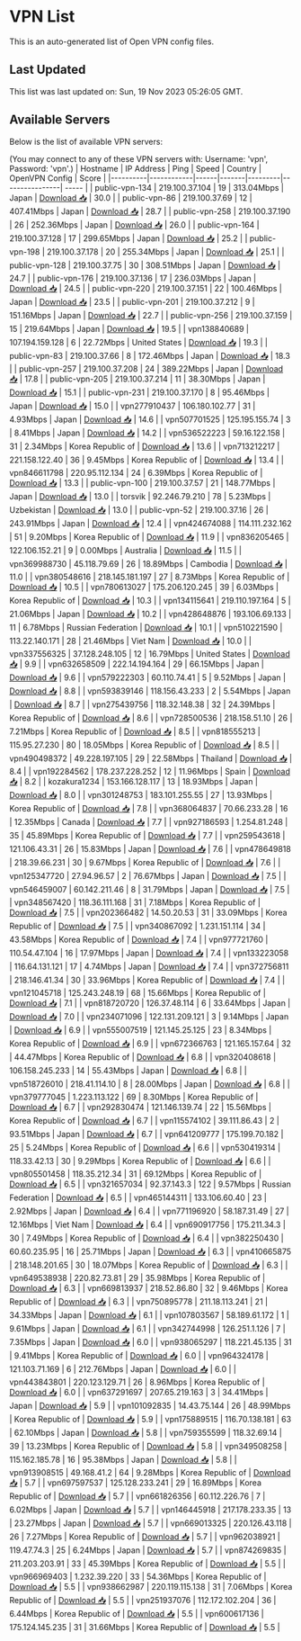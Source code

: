 # VPN List

This is an auto-generated list of Open VPN config files.

## Last Updated

This list was last updated on: Sun, 19 Nov 2023 05:26:05 GMT.

## Available Servers

Below is the list of available VPN servers:

(You may connect to any of these VPN servers with: Username: 'vpn', Password: 'vpn'.)
| Hostname | IP Address | Ping | Speed | Country | OpenVPN Config | Score |
|----------|------------|------|-------|---------|----------------| ----- |
| public-vpn-134 | 219.100.37.104 | 19 | 313.04Mbps | Japan | [Download 📥](./configs/server_0_JP.ovpn) | 30.0 |
| public-vpn-86 | 219.100.37.69 | 12 | 407.41Mbps | Japan | [Download 📥](./configs/server_1_JP.ovpn) | 28.7 |
| public-vpn-258 | 219.100.37.190 | 26 | 252.36Mbps | Japan | [Download 📥](./configs/server_2_JP.ovpn) | 26.0 |
| public-vpn-164 | 219.100.37.128 | 17 | 299.65Mbps | Japan | [Download 📥](./configs/server_3_JP.ovpn) | 25.2 |
| public-vpn-198 | 219.100.37.178 | 20 | 255.34Mbps | Japan | [Download 📥](./configs/server_4_JP.ovpn) | 25.1 |
| public-vpn-128 | 219.100.37.75 | 30 | 308.51Mbps | Japan | [Download 📥](./configs/server_5_JP.ovpn) | 24.7 |
| public-vpn-176 | 219.100.37.136 | 17 | 236.03Mbps | Japan | [Download 📥](./configs/server_6_JP.ovpn) | 24.5 |
| public-vpn-220 | 219.100.37.151 | 22 | 100.46Mbps | Japan | [Download 📥](./configs/server_7_JP.ovpn) | 23.5 |
| public-vpn-201 | 219.100.37.212 | 9 | 151.16Mbps | Japan | [Download 📥](./configs/server_8_JP.ovpn) | 22.7 |
| public-vpn-256 | 219.100.37.159 | 15 | 219.64Mbps | Japan | [Download 📥](./configs/server_9_JP.ovpn) | 19.5 |
| vpn138840689 | 107.194.159.128 | 6 | 22.72Mbps | United States | [Download 📥](./configs/server_10_US.ovpn) | 19.3 |
| public-vpn-83 | 219.100.37.66 | 8 | 172.46Mbps | Japan | [Download 📥](./configs/server_11_JP.ovpn) | 18.3 |
| public-vpn-257 | 219.100.37.208 | 24 | 389.22Mbps | Japan | [Download 📥](./configs/server_12_JP.ovpn) | 17.8 |
| public-vpn-205 | 219.100.37.214 | 11 | 38.30Mbps | Japan | [Download 📥](./configs/server_13_JP.ovpn) | 15.1 |
| public-vpn-231 | 219.100.37.170 | 8 | 95.46Mbps | Japan | [Download 📥](./configs/server_14_JP.ovpn) | 15.0 |
| vpn277910437 | 106.180.102.77 | 31 | 4.93Mbps | Japan | [Download 📥](./configs/server_15_JP.ovpn) | 14.6 |
| vpn507701525 | 125.195.155.74 | 3 | 8.41Mbps | Japan | [Download 📥](./configs/server_16_JP.ovpn) | 14.2 |
| vpn536522223 | 59.16.122.158 | 31 | 2.34Mbps | Korea Republic of | [Download 📥](./configs/server_17_KR.ovpn) | 13.6 |
| vpn713212217 | 221.158.122.40 | 36 | 9.45Mbps | Korea Republic of | [Download 📥](./configs/server_18_KR.ovpn) | 13.4 |
| vpn846611798 | 220.95.112.134 | 24 | 6.39Mbps | Korea Republic of | [Download 📥](./configs/server_19_KR.ovpn) | 13.3 |
| public-vpn-100 | 219.100.37.57 | 21 | 148.77Mbps | Japan | [Download 📥](./configs/server_20_JP.ovpn) | 13.0 |
| torsvik | 92.246.79.210 | 78 | 5.23Mbps | Uzbekistan | [Download 📥](./configs/server_21_UZ.ovpn) | 13.0 |
| public-vpn-52 | 219.100.37.16 | 26 | 243.91Mbps | Japan | [Download 📥](./configs/server_22_JP.ovpn) | 12.4 |
| vpn424674088 | 114.111.232.162 | 51 | 9.20Mbps | Korea Republic of | [Download 📥](./configs/server_23_KR.ovpn) | 11.9 |
| vpn836205465 | 122.106.152.21 | 9 | 0.00Mbps | Australia | [Download 📥](./configs/server_24_AU.ovpn) | 11.5 |
| vpn369988730 | 45.118.79.69 | 26 | 18.89Mbps | Cambodia | [Download 📥](./configs/server_25_KH.ovpn) | 11.0 |
| vpn380548616 | 218.145.181.197 | 27 | 8.73Mbps | Korea Republic of | [Download 📥](./configs/server_26_KR.ovpn) | 10.5 |
| vpn780613027 | 175.206.120.245 | 39 | 6.03Mbps | Korea Republic of | [Download 📥](./configs/server_27_KR.ovpn) | 10.3 |
| vpn134115641 | 219.110.197.164 | 5 | 21.06Mbps | Japan | [Download 📥](./configs/server_28_JP.ovpn) | 10.2 |
| vpn428648876 | 193.106.69.133 | 11 | 6.78Mbps | Russian Federation | [Download 📥](./configs/server_29_RU.ovpn) | 10.1 |
| vpn510221590 | 113.22.140.171 | 28 | 21.46Mbps | Viet Nam | [Download 📥](./configs/server_30_VN.ovpn) | 10.0 |
| vpn337556325 | 37.128.248.105 | 12 | 16.79Mbps | United States | [Download 📥](./configs/server_31_US.ovpn) | 9.9 |
| vpn632658509 | 222.14.194.164 | 29 | 66.15Mbps | Japan | [Download 📥](./configs/server_32_JP.ovpn) | 9.6 |
| vpn579222303 | 60.110.74.41 | 5 | 9.52Mbps | Japan | [Download 📥](./configs/server_33_JP.ovpn) | 8.8 |
| vpn593839146 | 118.156.43.233 | 2 | 5.54Mbps | Japan | [Download 📥](./configs/server_34_JP.ovpn) | 8.7 |
| vpn275439756 | 118.32.148.38 | 32 | 24.39Mbps | Korea Republic of | [Download 📥](./configs/server_35_KR.ovpn) | 8.6 |
| vpn728500536 | 218.158.51.10 | 26 | 7.21Mbps | Korea Republic of | [Download 📥](./configs/server_36_KR.ovpn) | 8.5 |
| vpn818555213 | 115.95.27.230 | 80 | 18.05Mbps | Korea Republic of | [Download 📥](./configs/server_37_KR.ovpn) | 8.5 |
| vpn490498372 | 49.228.197.105 | 29 | 22.58Mbps | Thailand | [Download 📥](./configs/server_38_TH.ovpn) | 8.4 |
| vpn192284562 | 178.237.228.252 | 12 | 11.96Mbps | Spain | [Download 📥](./configs/server_39_ES.ovpn) | 8.2 |
| kozakura1234 | 153.166.128.117 | 13 | 18.93Mbps | Japan | [Download 📥](./configs/server_40_JP.ovpn) | 8.0 |
| vpn301248753 | 183.101.255.55 | 27 | 13.93Mbps | Korea Republic of | [Download 📥](./configs/server_41_KR.ovpn) | 7.8 |
| vpn368064837 | 70.66.233.28 | 16 | 12.35Mbps | Canada | [Download 📥](./configs/server_42_CA.ovpn) | 7.7 |
| vpn927186593 | 1.254.81.248 | 35 | 45.89Mbps | Korea Republic of | [Download 📥](./configs/server_43_KR.ovpn) | 7.7 |
| vpn259543618 | 121.106.43.31 | 26 | 15.83Mbps | Japan | [Download 📥](./configs/server_44_JP.ovpn) | 7.6 |
| vpn478649818 | 218.39.66.231 | 30 | 9.67Mbps | Korea Republic of | [Download 📥](./configs/server_45_KR.ovpn) | 7.6 |
| vpn125347720 | 27.94.96.57 | 2 | 76.67Mbps | Japan | [Download 📥](./configs/server_46_JP.ovpn) | 7.5 |
| vpn546459007 | 60.142.211.46 | 8 | 31.79Mbps | Japan | [Download 📥](./configs/server_47_JP.ovpn) | 7.5 |
| vpn348567420 | 118.36.111.168 | 31 | 7.18Mbps | Korea Republic of | [Download 📥](./configs/server_48_KR.ovpn) | 7.5 |
| vpn202366482 | 14.50.20.53 | 31 | 33.09Mbps | Korea Republic of | [Download 📥](./configs/server_49_KR.ovpn) | 7.5 |
| vpn340867092 | 1.231.151.114 | 34 | 43.58Mbps | Korea Republic of | [Download 📥](./configs/server_50_KR.ovpn) | 7.4 |
| vpn977721760 | 110.54.47.104 | 16 | 17.97Mbps | Japan | [Download 📥](./configs/server_51_JP.ovpn) | 7.4 |
| vpn133223058 | 116.64.131.121 | 17 | 4.74Mbps | Japan | [Download 📥](./configs/server_52_JP.ovpn) | 7.4 |
| vpn372756811 | 218.146.41.34 | 30 | 33.96Mbps | Korea Republic of | [Download 📥](./configs/server_53_KR.ovpn) | 7.4 |
| vpn121045718 | 125.243.248.19 | 68 | 15.66Mbps | Korea Republic of | [Download 📥](./configs/server_54_KR.ovpn) | 7.1 |
| vpn818720720 | 126.37.48.114 | 6 | 33.64Mbps | Japan | [Download 📥](./configs/server_55_JP.ovpn) | 7.0 |
| vpn234071096 | 122.131.209.121 | 3 | 9.14Mbps | Japan | [Download 📥](./configs/server_56_JP.ovpn) | 6.9 |
| vpn555007519 | 121.145.25.125 | 23 | 8.34Mbps | Korea Republic of | [Download 📥](./configs/server_57_KR.ovpn) | 6.9 |
| vpn672366763 | 121.165.157.64 | 32 | 44.47Mbps | Korea Republic of | [Download 📥](./configs/server_58_KR.ovpn) | 6.8 |
| vpn320408618 | 106.158.245.233 | 14 | 55.43Mbps | Japan | [Download 📥](./configs/server_59_JP.ovpn) | 6.8 |
| vpn518726010 | 218.41.114.10 | 8 | 28.00Mbps | Japan | [Download 📥](./configs/server_60_JP.ovpn) | 6.8 |
| vpn379777045 | 1.223.113.122 | 69 | 8.30Mbps | Korea Republic of | [Download 📥](./configs/server_61_KR.ovpn) | 6.7 |
| vpn292830474 | 121.146.139.74 | 22 | 15.56Mbps | Korea Republic of | [Download 📥](./configs/server_62_KR.ovpn) | 6.7 |
| vpn115574102 | 39.111.86.43 | 2 | 93.51Mbps | Japan | [Download 📥](./configs/server_63_JP.ovpn) | 6.7 |
| vpn641209777 | 175.199.70.182 | 25 | 5.24Mbps | Korea Republic of | [Download 📥](./configs/server_64_KR.ovpn) | 6.6 |
| vpn530419314 | 118.33.42.13 | 30 | 9.29Mbps | Korea Republic of | [Download 📥](./configs/server_65_KR.ovpn) | 6.6 |
| vpn805501458 | 118.35.212.34 | 31 | 69.12Mbps | Korea Republic of | [Download 📥](./configs/server_66_KR.ovpn) | 6.5 |
| vpn321657034 | 92.37.143.3 | 122 | 9.57Mbps | Russian Federation | [Download 📥](./configs/server_67_RU.ovpn) | 6.5 |
| vpn465144311 | 133.106.60.40 | 23 | 2.92Mbps | Japan | [Download 📥](./configs/server_68_JP.ovpn) | 6.4 |
| vpn771196920 | 58.187.31.49 | 27 | 12.16Mbps | Viet Nam | [Download 📥](./configs/server_69_VN.ovpn) | 6.4 |
| vpn690917756 | 175.211.34.3 | 30 | 7.49Mbps | Korea Republic of | [Download 📥](./configs/server_70_KR.ovpn) | 6.4 |
| vpn382250430 | 60.60.235.95 | 16 | 25.71Mbps | Japan | [Download 📥](./configs/server_71_JP.ovpn) | 6.3 |
| vpn410665875 | 218.148.201.65 | 30 | 18.07Mbps | Korea Republic of | [Download 📥](./configs/server_72_KR.ovpn) | 6.3 |
| vpn649538938 | 220.82.73.81 | 29 | 35.98Mbps | Korea Republic of | [Download 📥](./configs/server_73_KR.ovpn) | 6.3 |
| vpn669813937 | 218.52.86.80 | 32 | 9.46Mbps | Korea Republic of | [Download 📥](./configs/server_74_KR.ovpn) | 6.3 |
| vpn750895778 | 211.18.113.241 | 21 | 34.33Mbps | Japan | [Download 📥](./configs/server_75_JP.ovpn) | 6.1 |
| vpn107803567 | 58.189.61.172 | 1 | 9.61Mbps | Japan | [Download 📥](./configs/server_76_JP.ovpn) | 6.1 |
| vpn342744998 | 126.251.1.126 | 7 | 7.35Mbps | Japan | [Download 📥](./configs/server_77_JP.ovpn) | 6.0 |
| vpn938065297 | 118.221.45.135 | 31 | 9.41Mbps | Korea Republic of | [Download 📥](./configs/server_78_KR.ovpn) | 6.0 |
| vpn964324178 | 121.103.71.169 | 6 | 212.76Mbps | Japan | [Download 📥](./configs/server_79_JP.ovpn) | 6.0 |
| vpn443843801 | 220.123.129.71 | 26 | 8.96Mbps | Korea Republic of | [Download 📥](./configs/server_80_KR.ovpn) | 6.0 |
| vpn637291697 | 207.65.219.163 | 3 | 34.41Mbps | Japan | [Download 📥](./configs/server_81_JP.ovpn) | 5.9 |
| vpn101092835 | 14.43.75.144 | 26 | 48.99Mbps | Korea Republic of | [Download 📥](./configs/server_82_KR.ovpn) | 5.9 |
| vpn175889515 | 116.70.138.181 | 63 | 62.10Mbps | Japan | [Download 📥](./configs/server_83_JP.ovpn) | 5.8 |
| vpn759355599 | 118.32.69.14 | 39 | 13.23Mbps | Korea Republic of | [Download 📥](./configs/server_84_KR.ovpn) | 5.8 |
| vpn349508258 | 115.162.185.78 | 16 | 95.38Mbps | Japan | [Download 📥](./configs/server_85_JP.ovpn) | 5.8 |
| vpn913908515 | 49.168.41.2 | 64 | 9.28Mbps | Korea Republic of | [Download 📥](./configs/server_86_KR.ovpn) | 5.7 |
| vpn697597537 | 125.128.233.241 | 29 | 16.89Mbps | Korea Republic of | [Download 📥](./configs/server_87_KR.ovpn) | 5.7 |
| vpn661826356 | 60.112.226.76 | 7 | 6.02Mbps | Japan | [Download 📥](./configs/server_88_JP.ovpn) | 5.7 |
| vpn146445918 | 217.178.233.35 | 13 | 23.27Mbps | Japan | [Download 📥](./configs/server_89_JP.ovpn) | 5.7 |
| vpn669013325 | 220.126.43.118 | 26 | 7.27Mbps | Korea Republic of | [Download 📥](./configs/server_90_KR.ovpn) | 5.7 |
| vpn962038921 | 119.47.74.3 | 25 | 6.24Mbps | Japan | [Download 📥](./configs/server_91_JP.ovpn) | 5.7 |
| vpn874269835 | 211.203.203.91 | 33 | 45.39Mbps | Korea Republic of | [Download 📥](./configs/server_92_KR.ovpn) | 5.5 |
| vpn966969403 | 1.232.39.220 | 33 | 54.36Mbps | Korea Republic of | [Download 📥](./configs/server_93_KR.ovpn) | 5.5 |
| vpn938662987 | 220.119.115.138 | 31 | 7.06Mbps | Korea Republic of | [Download 📥](./configs/server_94_KR.ovpn) | 5.5 |
| vpn251937076 | 112.172.102.204 | 36 | 6.44Mbps | Korea Republic of | [Download 📥](./configs/server_95_KR.ovpn) | 5.5 |
| vpn600617136 | 175.124.145.235 | 31 | 31.66Mbps | Korea Republic of | [Download 📥](./configs/server_96_KR.ovpn) | 5.5 |
